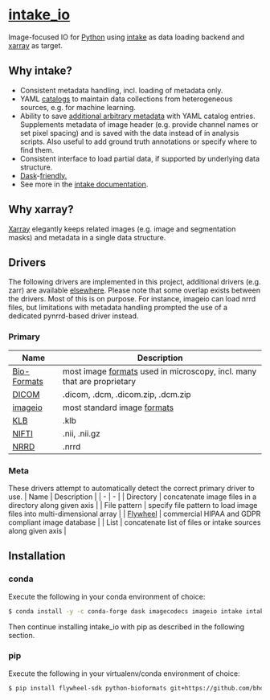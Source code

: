 # [intake_io](https://github.com/bhoeckendorf/intake_io)

Image-focused IO for [Python](https://www.python.org) using [intake](https://intake.readthedocs.io/en/latest/) as data loading backend and [xarray](http://xarray.pydata.org/en/stable/) as target.

## Why intake?

- Consistent metadata handling, incl. loading of metadata only.
- YAML [catalogs](https://intake.readthedocs.io/en/latest/catalog.html) to maintain data collections from heterogeneous sources, e.g. for machine learning.
- Ability to save [additional arbitrary metadata](https://intake.readthedocs.io/en/latest/catalog.html#metadata) with YAML catalog entries. Supplements metadata of image header (e.g. provide channel names or set pixel spacing) and is saved with the data instead of in analysis scripts. Also useful to add ground truth annotations or specify where to find them.
- Consistent interface to load partial data, if supported by underlying data structure.
- [Dask](https://dask.org)-[friendly.](https://intake.readthedocs.io/en/latest/quickstart.html?highlight=dask#working-with-dask)
- See more in the [intake documentation](https://intake.readthedocs.io/en/latest/).

## Why xarray?

[Xarray](http://xarray.pydata.org/en/stable/why-xarray.html) elegantly keeps related images (e.g. image and segmentation masks) and metadata in a single data structure.

## Drivers

The following drivers are implemented in this project, additional drivers (e.g. zarr) are available [elsewhere](https://intake.readthedocs.io/en/latest/plugin-directory.html). Please note that some overlap exists between the drivers. Most of this is on purpose. For instance, imageio can load nrrd files, but limitations with metadata handling prompted the use of a dedicated pynrrd-based driver instead.

### Primary

| Name | Description |
| - | - |
| [Bio-Formats](https://www.openmicroscopy.org/bio-formats/) | most  image [formats](https://docs.openmicroscopy.org/bio-formats/6.5.1/supported-formats.html) used in microscopy, incl. many that are proprietary |
| [DICOM](https://github.com/pydicom/pydicom) | .dicom, .dcm, .dicom.zip, .dcm.zip |
| [imageio](https://github.com/imageio/imageio) | most standard image [formats](https://imageio.readthedocs.io/en/stable/formats.html) |
| [KLB](https://github.com/bhoeckendorf/pyklb) | .klb |
| [NIFTI](https://github.com/nipy/nibabel) | .nii, .nii.gz |
| [NRRD](https://github.com/mhe/pynrrd) | .nrrd |

### Meta

These drivers attempt to automatically detect the correct primary driver to use.
| Name | Description |
| - | - |
| Directory | concatenate image files in a directory along given axis |
| File pattern | specify file pattern to load image files into multi-dimensional array |
| [Flywheel](https://flywheel.io) | commercial HIPAA and GDPR compliant image database |
| List | concatenate list of files or intake sources along given axis |

## Installation

### conda

Execute the following in your conda environment of choice:
```sh
$ conda install -y -c conda-forge dask imagecodecs imageio intake intake-xarray javabridge mrcfile natsort nibabel numcodecs pandas pydicom pynrrd tifffile xarray xmltodict zarr
```
Then continue installing intake_io with pip as described in the following section.

### pip

Execute the following in your virtualenv/conda environment of choice:
```sh
$ pip install flywheel-sdk python-bioformats git+https://github.com/bhoeckendorf/pyklb.git@skbuild git+https://github.com/bhoeckendorf/intake_io.git
```
